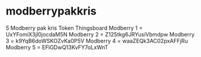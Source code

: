 # modberrypakkris
5 Modberry pak kris
Token Thingsboard
Modberry 1  = UxYFomiX3jl0jocdaM5N
Modberry 2  = Z125tkg6JRYusiVbmdpw
Modberry 3  = k9YqB6doWSKOZvKa0P5V
Modberry 4  = waaZEQk3AC02pxAFFjRu
Modberry 5  = EFlGDwQ13KvFY7oLxWnT
